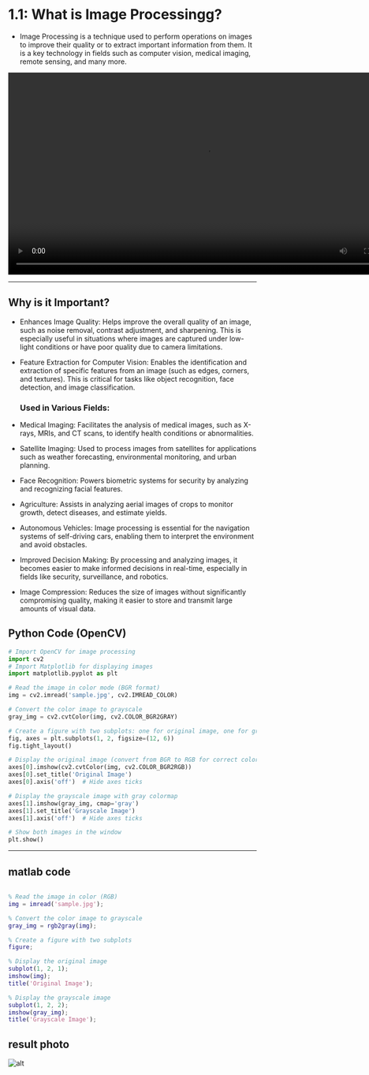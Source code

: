 # 1.1: What is Image Processingg?

- Image Processing is a technique used to perform operations on images to improve their quality or to extract important information from them. It is a key technology in fields such as computer vision, medical imaging, remote sensing, and many more.



<video width="800" height="410" controls>
    <source src="photows/INTRO.mp4" type="video/mp4">
    Your browser does not support the video tag.
  </video>

---

## Why is it Important?

- Enhances Image Quality: Helps improve the overall quality of an image, such as noise removal, contrast adjustment, and sharpening. This is especially useful in situations where images are captured under low-light conditions or have poor quality due to camera limitations.

- Feature Extraction for Computer Vision: Enables the identification and extraction of specific features from an image (such as edges, corners, and textures). This is critical for tasks like object recognition, face detection, and image classification.

  ### Used in Various Fields:

- Medical Imaging: Facilitates the analysis of medical images, such as X-rays, MRIs, and CT scans, to identify health conditions or abnormalities.

- Satellite Imaging: Used to process images from satellites for applications such as weather forecasting, environmental monitoring, and urban planning.

- Face Recognition: Powers biometric systems for security by analyzing and recognizing facial features.

- Agriculture: Assists in analyzing aerial images of crops to monitor growth, detect diseases, and estimate yields.

- Autonomous Vehicles: Image processing is essential for the navigation systems of self-driving cars, enabling them to interpret the environment and avoid obstacles.

- Improved Decision Making: By processing and analyzing images, it becomes easier to make informed decisions in real-time, especially in fields like security, surveillance, and robotics.

- Image Compression: Reduces the size of images without significantly compromising quality, making it easier to store and transmit large amounts of visual data.

## Python Code (OpenCV)

``` python
# Import OpenCV for image processing
import cv2
# Import Matplotlib for displaying images
import matplotlib.pyplot as plt

# Read the image in color mode (BGR format)
img = cv2.imread('sample.jpg', cv2.IMREAD_COLOR)

# Convert the color image to grayscale
gray_img = cv2.cvtColor(img, cv2.COLOR_BGR2GRAY)

# Create a figure with two subplots: one for original image, one for grayscale
fig, axes = plt.subplots(1, 2, figsize=(12, 6))
fig.tight_layout()

# Display the original image (convert from BGR to RGB for correct colors in matplotlib)
axes[0].imshow(cv2.cvtColor(img, cv2.COLOR_BGR2RGB))
axes[0].set_title('Original Image')
axes[0].axis('off')  # Hide axes ticks

# Display the grayscale image with gray colormap
axes[1].imshow(gray_img, cmap='gray')
axes[1].set_title('Grayscale Image')
axes[1].axis('off')  # Hide axes ticks

# Show both images in the window
plt.show()

```
---
## matlab code

``` matlab

% Read the image in color (RGB)
img = imread('sample.jpg');

% Convert the color image to grayscale
gray_img = rgb2gray(img);

% Create a figure with two subplots
figure;

% Display the original image
subplot(1, 2, 1);
imshow(img);
title('Original Image');

% Display the grayscale image
subplot(1, 2, 2);
imshow(gray_img);
title('Grayscale Image');

```

## result photo 
![alt](photows/grayscale.png)